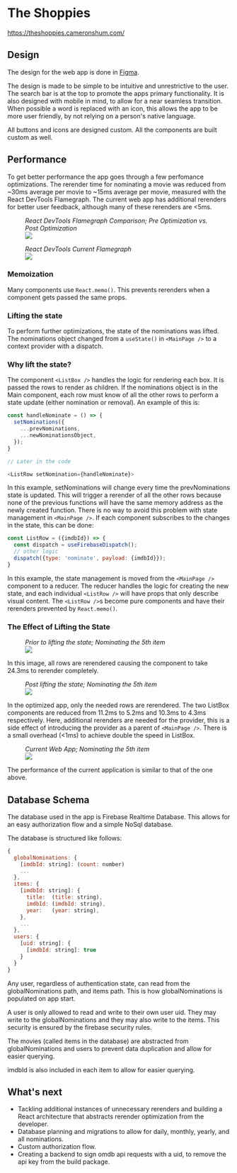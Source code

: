 # The Shoppies

https://theshoppies.cameronshum.com/

## Design
The design for the web app is done in [Figma](https://www.figma.com/file/9Ov5HPPh6w6iuFjbSLPNHB/Shopify-Front-end-Challenge-2021). 

The design is made to be simple to be intuitive and unrestrictive to the user. The search bar is at the top to promote the apps primary functionality. It is also designed with mobile in mind, to allow for a near seamless transition. When possible a word is replaced with an icon, this allows the app to be more user friendly, by not relying on a person's native language.

All buttons and icons are designed custom. All the components are built custom as well. 

## Performance
To get better performance the app goes through a few perfomance optimizations. The rerender time for nominating a movie was reduced from ~30ms average per movie to ~15ms average per movie, measured with the React DevTools Flamegraph. The current web app has additional rerenders for better user feedback, although many of these rerenders are <5ms. 

<figure>
  <figcaption>
    <em>
      React DevTools Flamegraph Comparison; Pre Optimization vs. Post Optimization
    </em>
  </figcaption>
  <img src="https://imgur.com/WtI4hMQ.png">
</figure>

<figure>
  <figcaption>
    <em>
      React DevTools Current Flamegraph
    </em>
  </figcaption>
  <img src="https://imgur.com/fMsvZyK.png">
</figure>


### Memoization
Many components use `React.memo()`. This prevents rerenders when a component gets passed the same props.

### Lifting the state
To perform further optimizations, the state of the nominations was lifted. The nominations object changed from a `useState()` in `<MainPage />` to a context provider with a dispatch.

### Why lift the state?
The component `<ListBox />` handles the logic for rendering each box. It is passed the rows to render as children. If the nominations object is in the Main component, each row must know of all the other rows to perform a state update (either nomination or removal). An example of this is:

```javascript
const handleNominate = () => {
  setNominations({
    ...prevNominations,
    ...newNominationsObject,
  });
}

// Later in the code

<ListRow setNomination={handleNominate}>
```
In this example, setNominations will change every time the prevNominations state is updated. This will trigger a rerender of all the other rows because none of the previous functions will have the same memory address as the newly created function. There is no way to avoid this problem with state management in `<MainPage />`. If each component subscribes to the changes in the state, this can be done:

```javascript
const ListRow = ({imdbId}) => {
  const dispatch = useFirebaseDispatch();
  // other logic
  dispatch({type: 'nominate', payload: {imdbId}});
}
```
In this example, the state management is moved from the `<MainPage />` component to a reducer. The reducer handles the logic for creating the new state, and each individual `<ListRow />` will have props that only describe visual content. The `<ListRow />`s become pure components and have their rerenders prevented by `React.memo()`.

### The Effect of Lifting the State

<figure>
  <figcaption>
    <em>
      Prior to lifting the state; Nominating the 5th item
    </em>
  </figcaption>
  <img src="https://imgur.com/SYbPsUY.png">
</figure>

In this image, all rows are rerendered causing the component to take 24.3ms to rerender completely. 

<figure>
  <figcaption>
    <em>
      Post lifting the state; Nominating the 5th item
    </em>
  </figcaption>
  <img src="https://imgur.com/6ZfcPg1.png">
</figure>

In the optimized app, only the needed rows are rerendered. The two ListBox components are reduced from 11.2ms to 5.2ms and 10.3ms to 4.3ms respectively. Here, additional rerenders are needed for the provider, this is a side effect of introducing the provider as a parent of `<MainPage />`. There is a small overhead (<1ms) to achieve double the speed in ListBox.

<figure>
  <figcaption>
    <em>
      Current Web App; Nominating the 5th item
    </em>
  </figcaption>
  <img src="https://imgur.com/Sccy3Wm.png">
</figure>

The performance of the current application is similar to that of the one above. 

## Database Schema
The database used in the app is Firebase Realtime Database. This allows for an easy authorization flow and a simple NoSql database.

The database is structured like follows:

```javascript
{
  globalNominations: {
    [imdbId: string]: (count: number)
    ...
  },
  items: {
    [imdbId: string]: {
      title:  (title: string),
      imdbId: (imdbId: string),
      year:   (year: string),
    },
    ...
  },
  users: {
    [uid: string]: {
      [imdbId: string]: true
    }
  }
}
```
Any user, regardless of authentication state, can read from the globalNominations path, and items path. This is how globalNominations is populated on app start. 

A user is only allowed to read and write to their own user uid. They may write to the globalNominations and they may also write to the items. This security is ensured by the firebase security rules.

The movies (called items in the database) are abstracted from globalNominations and users to prevent data duplication and allow for easier querying.

imdbId is also included in each item to allow for easier querying.  

## What's next
- Tackling additional instances of unnecessary rerenders and building a React architecture that abstracts rerender optimization from the developer.
- Database planning and migrations to allow for daily, monthly, yearly, and all nominations.
- Custom authorization flow.
- Creating a backend to sign omdb api requests with a uid, to remove the api key from the build package.